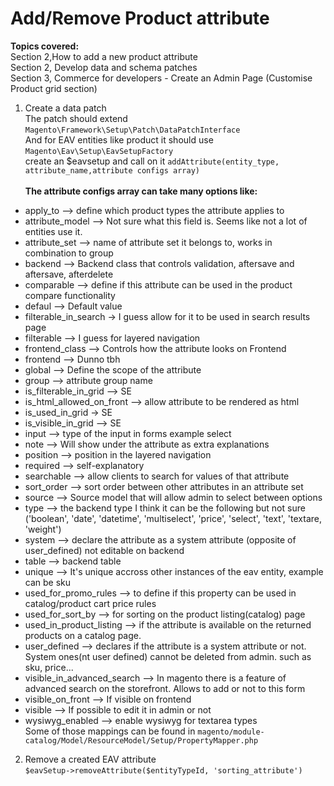 # Add/Remove Product attribute

<b>Topics covered:</b><br>
Section 2,How to add a new product attribute<br>
Section 2, Develop data and schema patches<br>
Section 3, Commerce for developers - Create an Admin Page (Customise Product grid section)

1. Create a data patch<br>
The patch should extend<br> ```Magento\Framework\Setup\Patch\DataPatchInterface```<br>
And for EAV entities like product it should use <br>```Magento\Eav\Setup\EavSetupFactory```<br>
create an $eavsetup and call on it ```addAttribute(entity_type, attribute_name,attribute configs array)```<br><br>
<b>The attribute configs array can take many options like:</b> 
- apply_to --> define which product types the attribute applies to
- attribute_model --> Not sure what this field is. Seems like not a lot of entities use it. 
- attribute_set --> name of attribute set it belongs to, works in combination to group
- backend --> Backend class that controls validation, aftersave and aftersave, afterdelete
- comparable --> define if this attribute can be used in the product compare functionality
- defaul --> Default value
- filterable_in_search -> I guess allow for it to be used in search results page 
- filterable --> I guess for layered navigation
- frontend_class --> Controls how the attribute looks on Frontend
- frontend --> Dunno tbh
- global --> Define the scope of the attribute
- group --> attribute group name
- is_filterable_in_grid --> SE
- is_html_allowed_on_front --> allow attribute to be rendered as html
- is_used_in_grid -> SE
- is_visible_in_grid --> SE
- input --> type of the input in forms example select
- note --> Will show under the attribute as extra explanations
- position --> position in the layered navigation
- required --> self-explanatory
- searchable --> allow clients to search for values of that attribute
- sort_order --> sort order between other attributes in an attribute set
- source --> Source model that will allow admin to select between options
- type --> the backend type I think it can be the following but not sure ('boolean', 'date', 'datetime', 'multiselect', 'price', 'select', 'text', 'textare, 'weight')
- system --> declare the attribute as a system attribute (opposite of user_defined) not editable on backend
- table --> backend table
- unique --> It's unique accross other instances of the eav entity, example can be sku
- used_for_promo_rules --> to define if this property can be used in catalog/product cart price rules
- used_for_sort_by --> for sorting on the product listing(catalog) page
- used_in_product_listing --> if the attribute is available on the returned products on a catalog page.
- user_defined --> declares if the attribute is a system attribute or not. System ones(nt user defined) cannot be deleted from admin. such as sku, price...
- visible_in_advanced_search --> In magento there is a feature of advanced search on the storefront. Allows to add or not to this form
- visible_on_front --> If visible on frontend
- visible --> If possible to edit it in admin or not
- wysiwyg_enabled --> enable wysiwyg for textarea types<br>
Some of those mappings can be found in ```magento/module-catalog/Model/ResourceModel/Setup/PropertyMapper.php```

2. Remove a created EAV attribute<br>
```$eavSetup->removeAttribute($entityTypeId, 'sorting_attribute')```
